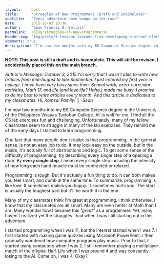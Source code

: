 ```yaml
---
layout:     post
title:      "Struggles of New Programmers (Draft and Incomplete)"
subtitle:   "Every adventure have bumps on the road"
date:       2015-10-03 20:36
author:     "Sean Francis N. Ballais"
permalink:  /blog/struggles-of-new-programmers/
header-img: "img/posts/5-lessons-learned-from-developing-a-school-election-system/header.jpg"
comments: true
description: "I'm now two months into my BS Computer Science degree in the University of the Philippines Visayas Tacloban College. All is well for me. I find all the CS lab exercises fun and challenging. Unfortunately, many of my fellow classmates seem to struggle in many of the lab exercises. They remind me of the early days I started to learn programming."
---
```


**NOTE: This post is still a draft and is incomplete. This will still be revised. I accidentally placed this on the main branch.**

*Author's Message:
October 3, 2015
I'm sorry that I wasn't able to write new articles from mid-August to late September. I just entered my first year in college. I have been very busy since then. School work, extra-curricular activities, Math 17, and life (and love life? Haha.) made me busy. I promise to do my best to write articles every month. And this article is dedicated to my classmates. Hi, Komsai Pamily! :) -Sean*

I'm now two months into my BS Computer Science degree in the University of the Philippines Visayas Tacloban College. All is well for me. I find all the CS lab exercises fun and challenging. Unfortunately, many of my fellow classmates seem to struggle in many of the lab exercises. They remind me of the early days I started to learn programming.

One fact that many people don't realize is that programming, in the general sense, is not an easy job to do. It may look easy on the outside, but in the inside, it's actually full of abstractions and logic. To get some sense of the difficulty of programming, try describing every single step of a opening a door. By **every single step**, I mean every single step including the intensity of how long each hand muscle must be contracted or relaxed.

Programming is tough. But it's actually a fun thing to do. It can both makes you feel smart, and dumb at the same time. To summarize, programming is like love. It sometimes makes you happy. It sometimes hurts you. The start is usually the toughest part but it'll be worth it in the end.

Many of my classmates think I'm great at programming. I think otherwise. I know that my classmates are all smart. Many are even better at Math than I am. Many wonder how I became this *"great"* as a programmer. Yet, many haven't realized yet the struggles I had when I was still starting out in this adventure.

I started programming when I was 11, but the interest started when I was 7. I first started with making game quizzes using Microsoft PowerPoint. I then gradually wondered how computer programs play music. Prior to that, I started using computers when I was 2. I still remember playing a multiplayer match of the original Half-Life when I was around 4 and was constantly losing to the AI. Come on, I was 4, Okay?
